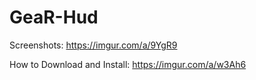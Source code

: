 # GeaR-Hud
Screenshots: https://imgur.com/a/9YgR9

How to Download and Install: https://imgur.com/a/w3Ah6

